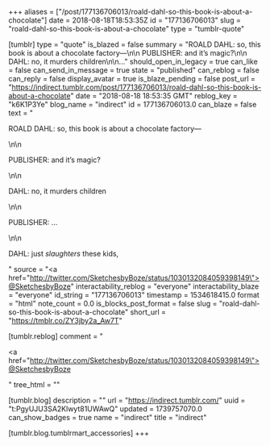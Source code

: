 +++
aliases = ["/post/177136706013/roald-dahl-so-this-book-is-about-a-chocolate"]
date = 2018-08-18T18:53:35Z
id = "177136706013"
slug = "roald-dahl-so-this-book-is-about-a-chocolate"
type = "tumblr-quote"

[tumblr]
type = "quote"
is_blazed = false
summary = "ROALD DAHL: so, this book is about a chocolate factory—\n\n PUBLISHER: and it’s magic?\n\n DAHL: no, it murders children\n\n..."
should_open_in_legacy = true
can_like = false
can_send_in_message = true
state = "published"
can_reblog = false
can_reply = false
display_avatar = true
is_blaze_pending = false
post_url = "https://indirect.tumblr.com/post/177136706013/roald-dahl-so-this-book-is-about-a-chocolate"
date = "2018-08-18 18:53:35 GMT"
reblog_key = "k6K1P3Ye"
blog_name = "indirect"
id = 177136706013.0
can_blaze = false
text = "<p>ROALD DAHL: so, this book is about a chocolate factory—</p>\n\n<p>PUBLISHER: and it’s magic?</p>\n\n<p>DAHL: no, it murders children</p>\n\n<p>PUBLISHER: … </p>\n\n<p>DAHL: just *slaughters* these kids,</p>"
source = "<a href=\"http://twitter.com/SketchesbyBoze/status/1030132084059398149\">@SketchesbyBoze</a>"
interactability_reblog = "everyone"
interactability_blaze = "everyone"
id_string = "177136706013"
timestamp = 1534618415.0
format = "html"
note_count = 0.0
is_blocks_post_format = false
slug = "roald-dahl-so-this-book-is-about-a-chocolate"
short_url = "https://tmblr.co/ZY3jby2a_Aw7T"

[tumblr.reblog]
comment = "<p><a href=\"http://twitter.com/SketchesbyBoze/status/1030132084059398149\">@SketchesbyBoze</a></p>"
tree_html = ""

[tumblr.blog]
description = ""
url = "https://indirect.tumblr.com/"
uuid = "t:PgyUJU3SA2Klwyt81UWAwQ"
updated = 1739757070.0
can_show_badges = true
name = "indirect"
title = "indirect"

[tumblr.blog.tumblrmart_accessories]
+++
